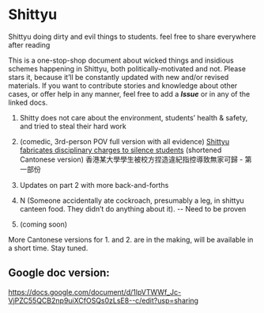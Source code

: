 # Shittyu 

Shittyu doing dirty and evil things to students. feel free to share everywhere after reading 

This is a one-stop-shop document about wicked things and insidious schemes happening in Shittyu, both politically-motivated and not. Please stars it, because it’ll be constantly updated with new and/or revised materials. If you want to contribute stories and knowledge about other cases, or offer help in any manner, feel free to add a ***Issue***  or in any of the linked docs.

1. Shitty does not care about the environment, students’ health & safety, and tried to steal their hard work

2. (comedic, 3rd-person POV full version with all evidence) [Shittyu fabricates disciplinary charges to silence students](url=https://www.reddit.com/r/HongKong/comments/1ag090p/i_fight_my_universitys_dark_truths_with_music_but/)
(shortened Cantonese version) 香港某大學學生被校方捏造違紀指控導致無家可歸 - 第一部份

3. Updates on part 2 with more back-and-forths
   
4. N (Someone accidentally ate cockroach, presumably a leg, in shittyu canteen food. They didn’t do anything about it). -- Need to be proven 

5. (coming soon)
 
More Cantonese versions for 1. and 2. are in the making, will be available in a short time. Stay tuned.


## Google doc version: 
https://docs.google.com/document/d/1lpVTWWf_Jc-VjPZC55QCB2np9uiXCfOSQs0zLsE8--c/edit?usp=sharing
